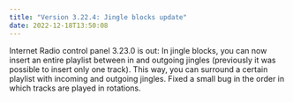 ```yaml
---
title: "Version 3.22.4: Jingle blocks update"
date: 2022-12-18T13:50:08
---
```


Internet Radio control panel 3.23.0 is out: In jingle blocks, you can now insert an entire playlist between in and outgoing jingles (previously it was possible to insert only one track). This way, you can surround a certain playlist with incoming and outgoing jingles. Fixed a small bug in the order in which tracks are played in rotations.